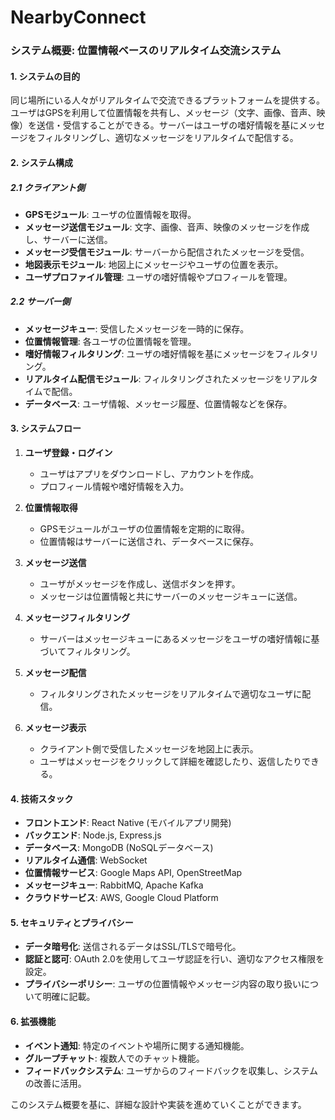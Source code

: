 # NearbyConnect

### システム概要: 位置情報ベースのリアルタイム交流システム

#### 1. システムの目的
同じ場所にいる人々がリアルタイムで交流できるプラットフォームを提供する。ユーザはGPSを利用して位置情報を共有し、メッセージ（文字、画像、音声、映像）を送信・受信することができる。サーバーはユーザの嗜好情報を基にメッセージをフィルタリングし、適切なメッセージをリアルタイムで配信する。

#### 2. システム構成

##### 2.1 クライアント側
- **GPSモジュール**: ユーザの位置情報を取得。
- **メッセージ送信モジュール**: 文字、画像、音声、映像のメッセージを作成し、サーバーに送信。
- **メッセージ受信モジュール**: サーバーから配信されたメッセージを受信。
- **地図表示モジュール**: 地図上にメッセージやユーザの位置を表示。
- **ユーザプロファイル管理**: ユーザの嗜好情報やプロフィールを管理。

##### 2.2 サーバー側
- **メッセージキュー**: 受信したメッセージを一時的に保存。
- **位置情報管理**: 各ユーザの位置情報を管理。
- **嗜好情報フィルタリング**: ユーザの嗜好情報を基にメッセージをフィルタリング。
- **リアルタイム配信モジュール**: フィルタリングされたメッセージをリアルタイムで配信。
- **データベース**: ユーザ情報、メッセージ履歴、位置情報などを保存。

#### 3. システムフロー

1. **ユーザ登録・ログイン**
   - ユーザはアプリをダウンロードし、アカウントを作成。
   - プロフィール情報や嗜好情報を入力。

2. **位置情報取得**
   - GPSモジュールがユーザの位置情報を定期的に取得。
   - 位置情報はサーバーに送信され、データベースに保存。

3. **メッセージ送信**
   - ユーザがメッセージを作成し、送信ボタンを押す。
   - メッセージは位置情報と共にサーバーのメッセージキューに送信。

4. **メッセージフィルタリング**
   - サーバーはメッセージキューにあるメッセージをユーザの嗜好情報に基づいてフィルタリング。

5. **メッセージ配信**
   - フィルタリングされたメッセージをリアルタイムで適切なユーザに配信。

6. **メッセージ表示**
   - クライアント側で受信したメッセージを地図上に表示。
   - ユーザはメッセージをクリックして詳細を確認したり、返信したりできる。

#### 4. 技術スタック

- **フロントエンド**: React Native (モバイルアプリ開発)
- **バックエンド**: Node.js, Express.js
- **データベース**: MongoDB (NoSQLデータベース)
- **リアルタイム通信**: WebSocket
- **位置情報サービス**: Google Maps API, OpenStreetMap
- **メッセージキュー**: RabbitMQ, Apache Kafka
- **クラウドサービス**: AWS, Google Cloud Platform

#### 5. セキュリティとプライバシー

- **データ暗号化**: 送信されるデータはSSL/TLSで暗号化。
- **認証と認可**: OAuth 2.0を使用してユーザ認証を行い、適切なアクセス権限を設定。
- **プライバシーポリシー**: ユーザの位置情報やメッセージ内容の取り扱いについて明確に記載。

#### 6. 拡張機能

- **イベント通知**: 特定のイベントや場所に関する通知機能。
- **グループチャット**: 複数人でのチャット機能。
- **フィードバックシステム**: ユーザからのフィードバックを収集し、システムの改善に活用。

このシステム概要を基に、詳細な設計や実装を進めていくことができます。
